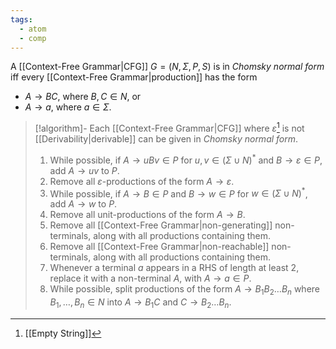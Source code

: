 ```yaml
---
tags:
  - atom
  - comp
---
```

A [[Context-Free Grammar|CFG]] $G = (N,\Sigma,P,S)$ is in *Chomsky normal form* iff every [[Context-Free Grammar|production]] has the form
- $A \to BC$, where $B,C \in N$, or
- $A \to a$, where $a \in \Sigma$.

> [!algorithm]- Each [[Context-Free Grammar|CFG]] where $\varepsilon$[^1] is not [[Derivability|derivable]] can be given in *Chomsky normal form*.
> 1. While possible, if $A \to uBv \in P$ for $u,v \in (\Sigma \cup N)^*$ and $B \to \varepsilon \in P$, add $A \to uv$ to $P$.
> 2. Remove all $\varepsilon$-productions of the form $A \to \varepsilon$.
> 3. While possible, if $A \to B \in P$ and $B \to w \in P$ for $w \in (\Sigma \cup N)^*$, add $A \to w$ to $P$.
> 4. Remove all unit-productions of the form $A \to B$.
> 5. Remove all [[Context-Free Grammar|non-generating]] non-terminals, along with all productions containing them.
> 6. Remove all [[Context-Free Grammar|non-reachable]] non-terminals, along with all productions containing them.
> 7. Whenever a terminal $a$ appears in a $\text{RHS}$ of length at least $2$, replace it with a non-terminal $A$, with $A \to a \in P$.
> 8. While possible, split productions of the form $A \to B_{1}B_{2}\dots B_{n}$ where $B_{1},\dots,B_{n} \in N$ into $A \to B_{1}C$ and $C \to B_{2}\dots B_{n}$.


[^1]: [[Empty String]]
